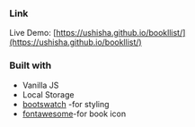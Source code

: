 
### Link

Live Demo: [https://ushisha.github.io/bookllist/](https://ushisha.github.io/bookllist/)

### Built with

- Vanilla JS
- Local Storage
- [bootswatch](https://bootswatch.com/) -for styling
- [fontawesome](https://fontawesome.com/)-for book icon
